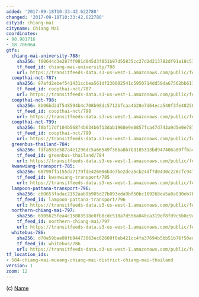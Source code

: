 ```yaml
---
added: '2017-09-18T10:33:42.622780'
changed: '2017-09-18T10:33:42.622780'
cityid: chiang-mai
cityname: Chiang Mai
coordinates:
- 98.981716
- 18.706064
gtfs:
  chiang-mai-university-788:
    sha256: f60644d3e287ff081d045d3f851b97d55835cc27d2d213782df91a18c511b5ed
    tf_feed_id: chiang-mai-university/788
    url: https://transitfeeds-data.s3-us-west-1.amazonaws.com/public/feeds/chiang-mai-university/788/20170402/gtfs.zip
  coopthai-nct-787:
    sha256: 87afd2ebef541431ccbea561df230002541c5950714dd59da67562bb6118f905
    tf_feed_id: coopthai-nct/787
    url: https://transitfeeds-data.s3-us-west-1.amazonaws.com/public/feeds/coopthai-nct/787/20170125/gtfs.zip
  coopthai-nct-798:
    sha256: 8b06bd2df548594b4c708b98dc5712bfcaa4b28e7d64eca540f3fe482566e3ff
    tf_feed_id: coopthai-nct/798
    url: https://transitfeeds-data.s3-us-west-1.amazonaws.com/public/feeds/coopthai-nct/798/20170403/gtfs.zip
  coopthai-nct-799:
    sha256: f0bf17df104b568f4b634b6f13dab1968e9e8857fca47d743a9d5e0e7872d0ac
    tf_feed_id: coopthai-nct/799
    url: https://transitfeeds-data.s3-us-west-1.amazonaws.com/public/feeds/coopthai-nct/799/20170403/gtfs.zip
  greenbus-thailand-784:
    sha256: fdfa583e587a4e1296dc5a66549f36ba8b7b3185313bd947406a89ffba485eaf
    tf_feed_id: greenbus-thailand/784
    url: https://transitfeeds-data.s3-us-west-1.amazonaws.com/public/feeds/greenbus-thailand/784/20170402/gtfs.zip
  kwanwiang-transport-785:
    sha256: 68799ffa155da7179fde426006b3e7be2dea5cb24df7d0430c226cfc94782b71
    tf_feed_id: kwanwiang-transport/785
    url: https://transitfeeds-data.s3-us-west-1.amazonaws.com/public/feeds/kwanwiang-transport/785/20170402/gtfs.zip
  lampoon-pattana-transport-796:
    sha256: c60653fadac2152aab9b905d27b093eda9bf50bc169268ea5a0a830eb7be7d26
    tf_feed_id: lampoon-pattana-transport/796
    url: https://transitfeeds-data.s3-us-west-1.amazonaws.com/public/feeds/lampoon-pattana-transport/796/20170403/gtfs.zip
  northern-chiang-mai-797:
    sha256: 6905625fea4c15083518e0fb8cdc518a7d556a040ca319ef8fd9c5b0c9c1e95d
    tf_feed_id: northern-chiang-mai/797
    url: https://transitfeeds-data.s3-us-west-1.amazonaws.com/public/feeds/northern-chiang-mai/797/20170403/gtfs.zip
  whitebus-786:
    sha256: d70e59bae08fb94473063ec82609f0eb421cc4fa37694b5bb51b76f50ed70d20
    tf_feed_id: whitebus/786
    url: https://transitfeeds-data.s3-us-west-1.amazonaws.com/public/feeds/whitebus/786/20170124/gtfs.zip
tf_location_ids:
- 584-chiang-mai-mueang-chiang-mai-district-chiang-mai-thailand
version: 1
zoom: 12
---
```


(c) [Name](http://)